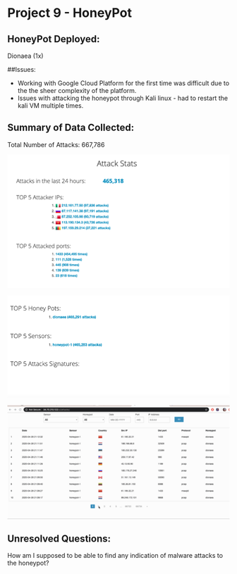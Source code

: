 
# Project 9 - HoneyPot


## HoneyPot Deployed: 
Dionaea (1x)

##Issues: 
   - Working with Google Cloud Platform for the first time was difficult due to the the sheer complexity of the platform. 
   - Issues with attacking the honeypot through Kali linux - had to restart the kali VM multiple times. 
	

## Summary of Data Collected: 

Total Number of Attacks: 667,786

![](1.png)

![](2.png)

![](attacks.gif)


## Unresolved Questions: 

How am I supposed to be able to find any indication of malware attacks to the honeypot?

